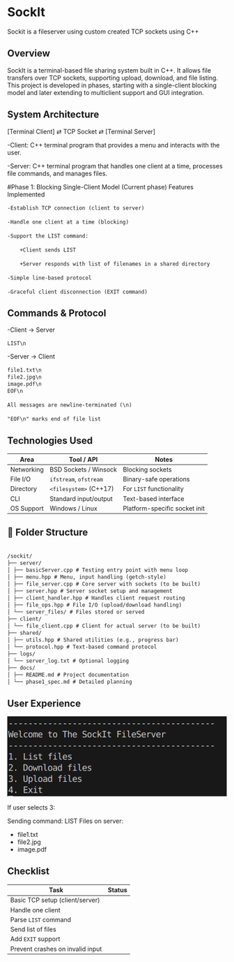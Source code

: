 # SockIt

Sockit is a fileserver using custom created TCP sockets using C++

## Overview

SockIt is a terminal-based file sharing system built in C++. It allows file transfers over TCP sockets, supporting upload, download, and file listing. This project is developed in phases, starting with a single-client blocking model and later extending to multiclient support and GUI integration.

## System Architecture

[Terminal Client] ⇄ TCP Socket ⇄ [Terminal Server]

-Client: C++ terminal program that provides a menu and interacts with the user.

-Server: C++ terminal program that handles one client at a time, processes file commands, and manages files.

#Phase 1: Blocking Single-Client Model (Current phase)
Features Implemented

    -Establish TCP connection (client to server)

    -Handle one client at a time (blocking)

    -Support the LIST command:

        +Client sends LIST

        +Server responds with list of filenames in a shared directory

    -Simple line-based protocol

    -Graceful client disconnection (EXIT command)

## Commands & Protocol

-Client → Server

    LIST\n

-Server → Client

    file1.txt\n
    file2.jpg\n
    image.pdf\n
    EOF\n

    All messages are newline-terminated (\n)

    "EOF\n" marks end of file list

## Technologies Used

| Area       | Tool / API             | Notes                         |
| ---------- | ---------------------- | ----------------------------- |
| Networking | BSD Sockets / Winsock  | Blocking sockets              |
| File I/O   | `ifstream`, `ofstream` | Binary-safe operations        |
| Directory  | `<filesystem>` (C++17) | For `LIST` functionality      |
| CLI        | Standard input/output  | Text-based interface          |
| OS Support | Windows / Linux        | Platform-specific socket init |

## 📁 Folder Structure

```

/sockit/
├── server/
│ ├── basicServer.cpp # Testing entry point with menu loop
│ ├── menu.hpp # Menu, input handling (getch-style)
│ ├── file_server.cpp # Core server with sockets (to be built)
│ ├── server.hpp # Server socket setup and management
│ ├── client_handler.hpp # Handles client request routing
│ ├── file_ops.hpp # File I/O (upload/download handling)
│ └── server_files/ # Files stored or served
├── client/
│ └── file_client.cpp # Client for actual server (to be built)
├── shared/
│ ├── utils.hpp # Shared utilities (e.g., progress bar)
│ └── protocol.hpp # Text-based command protocol
├── logs/
│ └── server_log.txt # Optional logging
├── docs/
│ ├── README.md # Project documentation
│ └── phase1_spec.md # Detailed planning
```

## User Experience

![Image of menu](image.png)

If user selects 3:

Sending command: LIST
Files on server:

- file1.txt
- file2.jpg
- image.pdf

## Checklist

| Task                             | Status |
| -------------------------------- | ------ |
| Basic TCP setup (client/server)  |        |
| Handle one client                |        |
| Parse `LIST` command             |        |
| Send list of files               |        |
| Add `EXIT` support               |        |
| Prevent crashes on invalid input |        |
